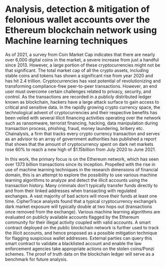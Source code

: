 # Analysis, detection & mitigation of felonious wallet accounts over the Ethereum blockchain network using Machine learning techniques
As of 2021, a survey from Coin Market Cap
indicates that there are nearly over 6,000 digital coins in the
market, a severe increase from just a handful since 2013.
However, a large portion of these cryptocurrencies might not
be that significant. The total market cap of all the crypto
assets, including stable coins and tokens has shown a
significant rise from year 2020 and has hit 2.4 trillion.
Cryptocurrencies has vast potential of revolutionizing and
transforming compliance-free peer-to-peer transactions.
However, an end user must overcome certain challenges
related to privacy, security, and control. As the transactions
are recorded in a publicly distributed ledger known as
blockchain, hackers have a large attack surface to gain access
to critical and sensitive data. In the rapidly growing crypto
currency space, the technological advent of cryptocurrencies
and their respective benefits has been veiled with several illicit
financing activities operating over the network such as
ransomware, terrorist financing, hacking, data manipulation
during transaction process, phishing, fraud, money laundering,
bribery etc. Chainalysis, a firm that tracks every crypto
currency transaction and serves as an advisor to an array of
government authorities has published a report that shows that
the amount of cryptocurrency spent on dark net markets rose
60% to reach a new high of $1.15billion from July 2020 to June
2021.

In this work, the primary focus is on the Ethereum network,
which has seen over 1373 billion transactions since its
inception. Propelled with the rise in use of machine learning
techniques in the research dimensions of financial domain, this
is an attempt to explore the possibility to use various machine
learning algorithms to analyze and detect the illicit accounts
using the transaction history. Many criminals don’t typically
transfer funds directly to and from their linked addresses when
transacting with regulated exchanges. A vast majority of bad
actors will move their funds at least one time. CipherTrace
analysts found that a typical cryptocurrency exchange’s dark
market exposure will typically double at two hops out
(transactions once removed from the exchange).
Various machine learning algorithms are evaluated on publicly
available accounts flagged by the Ethereum community for
their illegal activity coupled with valid accounts. A smart
contract deployed on the public blockchain network is further
used to track the illicit accounts, and hence proposed as a
possible mitigation technique for flagging suspicious wallet
addresses. External parties can query this smart contract to
validate a blacklisted account and enable the law enforcement
agencies take appropriate actions on the stolen coins/Ponzi
schemes. The proof of truth data on the blockchain ledger will
serve as a benchmark for future analysis.
